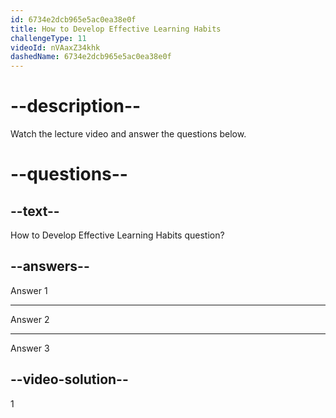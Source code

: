 ```yaml
---
id: 6734e2dcb965e5ac0ea38e0f
title: How to Develop Effective Learning Habits
challengeType: 11
videoId: nVAaxZ34khk
dashedName: 6734e2dcb965e5ac0ea38e0f
---
```


# --description--

Watch the lecture video and answer the questions below.

# --questions--

## --text--

How to Develop Effective Learning Habits question?

## --answers--

Answer 1

---

Answer 2

---

Answer 3

## --video-solution--

1
